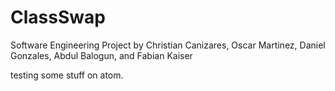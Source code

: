 # ClassSwap
Software Engineering Project by Christian Canizares, Oscar Martinez, Daniel Gonzales, Abdul Balogun, and Fabian Kaiser

testing some stuff on atom.
